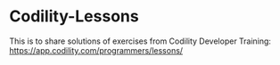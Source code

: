# Codility-Lessons
This is to share solutions of exercises from Codility Developer Training: https://app.codility.com/programmers/lessons/
